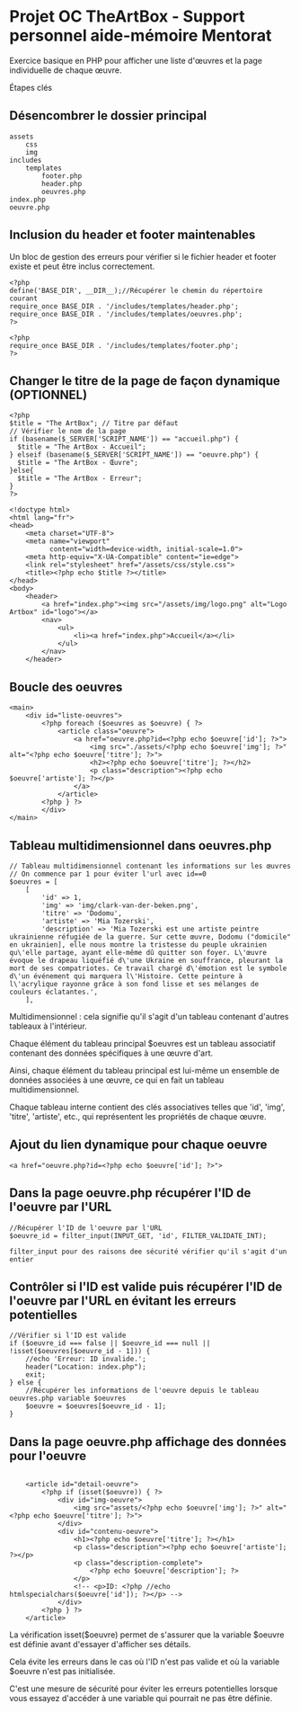 # Projet OC TheArtBox - Support personnel aide-mémoire Mentorat

Exercice basique en PHP pour afficher une liste d'œuvres et la page individuelle de chaque œuvre.

Étapes clés

## Désencombrer le dossier principal

```
assets
    css
    img
includes
    templates
        footer.php
        header.php
        oeuvres.php
index.php
oeuvre.php
```

## Inclusion du header et footer maintenables

Un bloc de gestion des erreurs pour vérifier si le fichier header et footer existe et peut être inclus correctement. 

```
<?php
define('BASE_DIR', __DIR__);//Récupérer le chemin du répertoire courant
require_once BASE_DIR . '/includes/templates/header.php';
require_once BASE_DIR . '/includes/templates/oeuvres.php';
?>
```

```
<?php
require_once BASE_DIR . '/includes/templates/footer.php';
?>
```

## Changer le titre de la page de façon dynamique (OPTIONNEL)

```
<?php
$title = "The ArtBox"; // Titre par défaut
// Vérifier le nom de la page
if (basename($_SERVER['SCRIPT_NAME']) == "accueil.php") {
  $title = "The ArtBox - Accueil";
} elseif (basename($_SERVER['SCRIPT_NAME']) == "oeuvre.php") {
  $title = "The ArtBox - Œuvre";
}else{
  $title = "The ArtBox - Erreur";
}
?>
```
```
<!doctype html>
<html lang="fr">
<head>
    <meta charset="UTF-8">
    <meta name="viewport"
          content="width=device-width, initial-scale=1.0">
    <meta http-equiv="X-UA-Compatible" content="ie=edge">
    <link rel="stylesheet" href="/assets/css/style.css">
    <title><?php echo $title ?></title>
</head>
<body>
    <header>
        <a href="index.php"><img src="/assets/img/logo.png" alt="Logo Artbox" id="logo"></a>
        <nav>
            <ul>
                <li><a href="index.php">Accueil</a></li>
            </ul>
        </nav>
    </header>
```


## Boucle des oeuvres

```
<main>
    <div id="liste-oeuvres">
        <?php foreach ($oeuvres as $oeuvre) { ?>
            <article class="oeuvre">
                <a href="oeuvre.php?id=<?php echo $oeuvre['id']; ?>">
                    <img src="./assets/<?php echo $oeuvre['img']; ?>" alt="<?php echo $oeuvre['titre']; ?>">
                    <h2><?php echo $oeuvre['titre']; ?></h2>
                    <p class="description"><?php echo $oeuvre['artiste']; ?></p>
                </a>
            </article>
        <?php } ?>      
        </div>
</main>
```

## Tableau multidimensionnel dans oeuvres.php

```
// Tableau multidimensionnel contenant les informations sur les œuvres
// On commence par 1 pour éviter l'url avec id==0
$oeuvres = [
    [
        'id' => 1,
        'img' => 'img/clark-van-der-beken.png',
        'titre' => 'Dodomu',
        'artiste' => 'Mia Tozerski',
        'description' => 'Mia Tozerski est une artiste peintre ukrainienne réfugiée de la guerre. Sur cette œuvre, Dodomu ("domicile" en ukrainien], elle nous montre la tristesse du peuple ukrainien qu\'elle partage, ayant elle-même dû quitter son foyer. L\'œuvre évoque le drapeau liquéfié d\'une Ukraine en souffrance, pleurant la mort de ses compatriotes. Ce travail chargé d\'émotion est le symbole d\'un événement qui marquera l\'Histoire. Cette peinture à l\'acrylique rayonne grâce à son fond lisse et ses mélanges de couleurs éclatantes.',
    ],
```

Multidimensionnel : cela signifie qu'il s'agit d'un tableau contenant d'autres tableaux à l'intérieur.

Chaque élément du tableau principal $oeuvres est un tableau associatif contenant des données spécifiques à une œuvre d'art. 

Ainsi, chaque élément du tableau principal est lui-même un ensemble de données associées à une œuvre, ce qui en fait un tableau multidimensionnel. 

Chaque tableau interne contient des clés associatives telles que 'id', 'img', 'titre', 'artiste', etc., qui représentent les propriétés de chaque œuvre.



## Ajout du lien dynamique pour chaque oeuvre

```
<a href="oeuvre.php?id=<?php echo $oeuvre['id']; ?>">
```


## Dans la page oeuvre.php récupérer l'ID de l'oeuvre par l'URL

```
//Récupérer l'ID de l'oeuvre par l'URL
$oeuvre_id = filter_input(INPUT_GET, 'id', FILTER_VALIDATE_INT);

filter_input pour des raisons dee sécurité vérifier qu'il s'agit d'un entier

```

## Contrôler si l'ID est valide puis récupérer l'ID de l'oeuvre par l'URL en évitant les erreurs potentielles

```
//Vérifier si l'ID est valide
if ($oeuvre_id === false || $oeuvre_id === null || !isset($oeuvres[$oeuvre_id - 1])) {
    //echo 'Erreur: ID invalide.';
    header("Location: index.php");
    exit;
} else {
    //Récupérer les informations de l'oeuvre depuis le tableau oeuvres.php variable $oeuvres
    $oeuvre = $oeuvres[$oeuvre_id - 1];
}
```


## Dans la page oeuvre.php affichage des données pour l'oeuvre

```

    <article id="detail-oeuvre">
        <?php if (isset($oeuvre)) { ?>
            <div id="img-oeuvre">
                <img src="assets/<?php echo $oeuvre['img']; ?>" alt="<?php echo $oeuvre['titre']; ?>">
            </div>
            <div id="contenu-oeuvre">
                <h1><?php echo $oeuvre['titre']; ?></h1>
                <p class="description"><?php echo $oeuvre['artiste']; ?></p>
                <p class="description-complete">
                    <?php echo $oeuvre['description']; ?>
                </p>
                <!-- <p>ID: <?php //echo htmlspecialchars($oeuvre['id']); ?></p> -->
            </div>
        <?php } ?>
    </article>
```

La vérification isset($oeuvre) permet de s'assurer que la variable $oeuvre  est définie avant d'essayer d'afficher ses détails. 

Cela évite les erreurs dans le cas où l'ID n'est pas valide et où la variable $oeuvre n'est pas initialisée.

C'est une mesure de sécurité pour éviter les erreurs potentielles lorsque vous essayez d'accéder à une variable qui pourrait ne pas être définie.